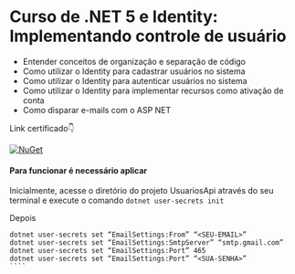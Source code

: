
# Curso de .NET 5 e Identity: Implementando controle de usuário
- Entender conceitos de organização e separação de código
- Como utilizar o Identity para cadastrar usuários no sistema
- Como utilizar o Identity para autenticar usuários no sistema
- Como utilizar o Identity para implementar recursos como ativação de conta
- Como disparar e-mails com o ASP NET


Link certificado👇

 [![NuGet](https://img.shields.io/static/v1?label=CERTIFICADO_ALURA&message=VERIFICADO&color=blue)](https://cursos.alura.com.br/certificate/89658cdb-ebf7-414b-8db4-55494ab6cde3)
 
 
#### Para funcionar é necessário aplicar 
Inicialmente, acesse o diretório do projeto UsuariosApi através do seu terminal e execute o comando ``dotnet user-secrets init``

Depois

`````
dotnet user-secrets set “EmailSettings:From” “<SEU-EMAIL>”
dotnet user-secrets set “EmailSettings:SmtpServer” “smtp.gmail.com”
dotnet user-secrets set “EmailSettings:Port” 465
dotnet user-secrets set “EmailSettings:Port” “<SUA-SENHA>”
````
